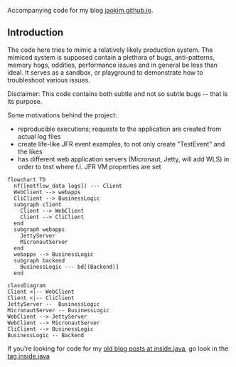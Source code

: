Accompanying code for my blog [jaokim.github.io](https://jaokim.github.io/).

## Introduction
The code here tries to mimic a relatively likely production system. The mimiced system is supposed contain a plethora of bugs, anti-patterns, memory hogs, oddities, performance issues and in general be less than ideal. It serves as a sandbox, or playground to demonstrate how to troubleshoot various issues.

Disclaimer: This code contains both subtle and not so subtle bugs -- that is its purpose.

Some motivations behind the project:
* reproducible executions; requests to the application are created from actual log files
* create life-like JFR event examples, to not only create "TestEvent" and the likes
* has different web application servers (Micronaut, Jetty, will add WLS) in order to test where f.i. JFR VM properties are set


```mermaid
flowchart TD
  nf([netflow_data logs]) --- Client
  WebClient --> webapps
  CliClient --> BusinessLogic
  subgraph client
    Client --> WebClient
    Client --> CliClient
  end
  subgraph webapps
    JettyServer
    MicronautServer
  end
  webapps --> BusinessLogic
  subgraph backend
    BusinessLogic --- bd[(Backend)]
  end
```

```mermaid
classDiagram
Client <|-- WebClient
Client <|-- CliClient
JettyServer --  BusinessLogic
MicronautServer -- BusinessLogic
WebClient --> JettyServer
WebClient --> MicronautServer
CliClient --> BusinessLogic
BusinessLogic -- Backend
```

If you're looking for code for my [old blog posts at inside.java](https://inside.java/u/JoakimNordstrom/), go look in the [tag inside.java](https://github.com/jaokim/inside-java-dumpster/tree/inside.java)



